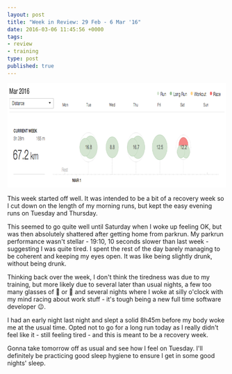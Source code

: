 ```yaml
---
layout: post
title: "Week in Review: 29 Feb - 6 Mar '16"
date: 2016-03-06 11:45:56 +0000
tags:
- review
- training
type: post
published: true
---
```


<a href="/assets/week-in-review-29Feb-6Mar16.png"><img alt="Week in Review: 29 Feb - 6 Mar '16" class="center" height="240" src="/assets/week-in-review-29Feb-6Mar16.png" width="840" /></a>

This week started off well. It was intended to be a bit of a recovery week so I cut down on the length of my morning runs, but kept the easy evening runs on Tuesday and Thursday.

This seemed to go quite well until Saturday when I woke up feeling OK, but was then absolutely shattered after getting home from parkrun. My parkrun performance wasn't stellar - 19:10, 10 seconds slower than last week - suggesting I was quite tired. I spent the rest of the day barely managing to be coherent and keeping my eyes open. It was like being slightly drunk, without being drunk.

Thinking back over the week, I don't think the tiredness was due to my training, but more likely due to several later than usual nights, a few too many glasses of :wine_glass: or :beer: and several nights where I woke at silly o'clock with my mind racing about work stuff - it's tough being a new full time software developer :wink:.

I had an early night last night and slept a solid 8h45m before my body woke me at the usual time.  Opted not to go for a long run today as I really didn't feel like it - still feeling tired - and this is meant to be a recovery week.

Gonna take tomorrow off as usual and see how I feel on Tuesday.  I'll definitely be practicing good sleep hygiene to ensure I get in some good nights' sleep.
